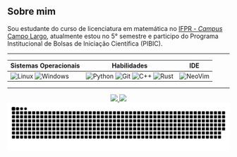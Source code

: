 ## Sobre mim

Sou estudante do curso de licenciatura em matemática no [IFPR - _Campus_ Campo Largo](https://campolargo.ifpr.edu.br), atualmente estou no 5° semestre e participo do Programa Institucional de Bolsas de Iniciação Científica (PIBIC).

---

<div align="center">

| Sistemas Operacionais | Habilidades | IDE |
|---|---|---|
| <img src="https://cdn.jsdelivr.net/gh/devicons/devicon@latest/icons/linux/linux-original.svg" alt="Linux" width="30" height="30" /> <img alt="Windows" src="https://img.shields.io/badge/Windows-017AD7?logo=windows&logoColor=white&style=for-the-badge" /> | <img alt="Python" src="https://img.shields.io/badge/Python-0000AA?logo=python&logoColor=white&style=for-the-badge" /> <img alt="Git" src="https://img.shields.io/badge/Git-E34F26?logo=git&logoColor=white&style=for-the-badge" /> <img alt="C++" src="https://img.shields.io/badge/C%2B%2B-00599C?logo=c%2B%2B&logoColor=white&style=for-the-badge" /> <img alt="Rust" src="https://img.shields.io/badge/Rust-9B352D?logo=rust&logoColor=black&style=for-the-badge" /> | <img alt="NeoVim" src="https://img.shields.io/badge/nvim-005500?logo=neovim&logoColor=white&style=for-the-badge" /> |

---

<div>
  <a href="https://github.com/MauricioPaivadaSilva">
  <img height="180em" src="https://github-readme-stats.vercel.app/api?username=MauricioPaivadaSilva&show_icons=true&theme=dark&include_all_commits=true&count_private=true"/>
  <img height="180em" src="https://github-readme-stats.vercel.app/api/top-langs/?username=MauricioPaivadaSilva&layout=compact&langs_count=16&theme=dark"/>
</div>

<picture>
  <source media="(prefers-color-scheme: light)" srcset="https://raw.githubusercontent.com/MauricioPaivadaSilva/MauricioPaivadaSilva/output/github-contribution-grid-snake-dark.svg">
  <source media="(prefers-color-scheme: light)" srcset="https://raw.githubusercontent.com/MauricioPaivadaSilva/MauricioPaivadaSilva/output/github-contribution-grid-snake.svg">
  <img alt="github contribution grid snake animation" src="https://raw.githubusercontent.com/MauricioPaivadaSilva/MauricioPaivadaSilva/output/github-contribution-grid-snake.svg">
</picture>

</div>
